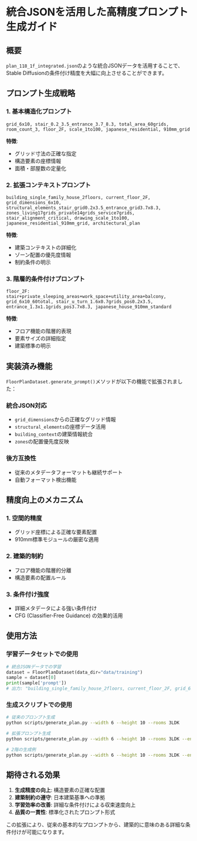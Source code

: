 # 統合JSONを活用した高精度プロンプト生成ガイド

## 概要

`plan_118_1f_integrated.json`のような統合JSONデータを活用することで、Stable Diffusionの条件付け精度を大幅に向上させることができます。

## プロンプト生成戦略

### 1. 基本構造化プロンプト
```
grid_6x10, stair_0.2_3.5_entrance_3.7_8.3, total_area_60grids, room_count_3, floor_2F, scale_1to100, japanese_residential, 910mm_grid
```

**特徴**:
- グリッド寸法の正確な指定
- 構造要素の座標情報
- 面積・部屋数の定量化

### 2. 拡張コンテキストプロンプト
```
building_single_family_house_2floors, current_floor_2F, grid_dimensions_6x10, structural_elements_stair_grid0.2x3.5_entrance_grid3.7x8.3, zones_living17grids_private14grids_service7grids, stair_alignment_critical, drawing_scale_1to100, japanese_residential_910mm_grid, architectural_plan
```

**特徴**:
- 建築コンテキストの詳細化
- ゾーン配置の優先度情報
- 制約条件の明示

### 3. 階層的条件付けプロンプト
```
floor_2F: stair+private_sleeping_areas+work_space+utility_area+balcony, grid_6x10_60total, stair_u_turn_1.6x0.7grids_pos0.2x3.5, entrance_1.3x1.1grids_pos3.7x8.3, japanese_house_910mm_standard
```

**特徴**:
- フロア機能の階層的表現
- 要素サイズの詳細指定
- 建築標準の明示

## 実装済み機能

`FloorPlanDataset.generate_prompt()`メソッドが以下の機能で拡張されました：

### 統合JSON対応
- `grid_dimensions`からの正確なグリッド情報
- `structural_elements`の座標データ活用
- `building_context`の建築情報統合
- `zones`の配置優先度反映

### 後方互換性
- 従来のメタデータフォーマットも継続サポート
- 自動フォーマット検出機能

## 精度向上のメカニズム

### 1. 空間的精度
- グリッド座標による正確な要素配置
- 910mm標準モジュールの厳密な適用

### 2. 建築的制約
- フロア機能の階層的分離
- 構造要素の配置ルール

### 3. 条件付け強度
- 詳細メタデータによる強い条件付け
- CFG (Classifier-Free Guidance) の効果的活用

## 使用方法

### 学習データセットでの使用
```python
# 統合JSONデータでの学習
dataset = FloorPlanDataset(data_dir="data/training")
sample = dataset[0]
print(sample['prompt'])
# 出力: "building_single_family_house_2floors, current_floor_2F, grid_6x10, ..."
```

### 生成スクリプトでの使用
```bash
# 従来のプロンプト生成
python scripts/generate_plan.py --width 6 --height 10 --rooms 3LDK

# 拡張プロンプト生成
python scripts/generate_plan.py --width 6 --height 10 --rooms 3LDK --enhanced_prompt --current_floor 1F --entrance_x 3.7 --entrance_y 8.3

# 2階の生成例
python scripts/generate_plan.py --width 6 --height 10 --rooms 3LDK --enhanced_prompt --current_floor 2F --floors 2
```

## 期待される効果

1. **生成精度の向上**: 構造要素の正確な配置
2. **建築制約の遵守**: 日本建築基準への準拠
3. **学習効率の改善**: 詳細な条件付けによる収束速度向上
4. **品質の一貫性**: 標準化されたプロンプト形式

この拡張により、従来の基本的なプロンプトから、建築的に意味のある詳細な条件付けが可能になります。
